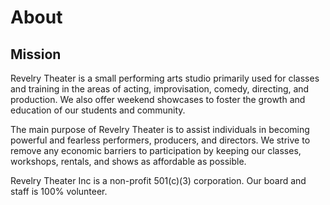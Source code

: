 # About

## Mission
Revelry Theater is a small performing arts studio primarily used for classes and training in the areas of acting, improvisation, comedy, directing, and production. We also offer weekend showcases to foster the growth and education of our students and community.

The main purpose of Revelry Theater is to assist individuals in becoming powerful and fearless performers, producers, and directors. We strive to remove any economic barriers to participation by keeping our classes, workshops, rentals, and shows as affordable as possible.

Revelry Theater Inc is a non-profit 501(c)(3) corporation. Our board and staff is 100% volunteer.

